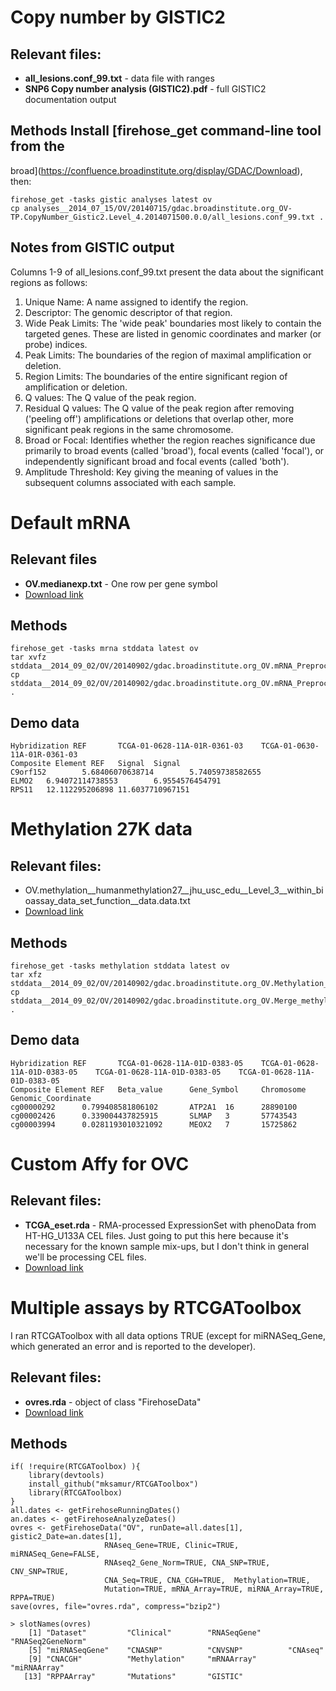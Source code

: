 # Copy number by GISTIC2

## Relevant files:

*  **all_lesions.conf_99.txt** - data file with ranges
*  **SNP6 Copy number analysis (GISTIC2).pdf** - full GISTIC2 documentation output

## Methods Install [firehose_get command-line tool from the
broad](https://confluence.broadinstitute.org/display/GDAC/Download),
then:

    firehose_get -tasks gistic analyses latest ov
    cp analyses__2014_07_15/OV/20140715/gdac.broadinstitute.org_OV-TP.CopyNumber_Gistic2.Level_4.2014071500.0.0/all_lesions.conf_99.txt .

## Notes from GISTIC output

Columns 1-9 of all_lesions.conf_99.txt present the data about the
significant regions as follows:

1. Unique Name: A name assigned to identify the region.
2. Descriptor: The genomic descriptor of that region.
3. Wide Peak Limits: The 'wide peak' boundaries most likely to contain the targeted genes. These are listed in genomic coordinates and marker (or probe) indices.
4. Peak Limits: The boundaries of the region of maximal amplification or deletion.
5. Region Limits: The boundaries of the entire significant region of amplification or deletion.
6. Q values: The Q value of the peak region.
7. Residual Q values: The Q value of the peak region after removing ('peeling off') amplifications or deletions that overlap other, more significant peak regions in the same chromosome.
8. Broad or Focal: Identifies whether the region reaches significance due primarily to broad events (called 'broad'), focal events (called 'focal'), or independently significant broad and focal events (called 'both').
9. Amplitude Threshold: Key giving the meaning of values in the subsequent columns associated with each sample.

# Default mRNA

## Relevant files

*  **OV.medianexp.txt** - One row per gene symbol
*  [Download link](https://dl.dropboxusercontent.com/u/15152544/TCGA/OV.medianexp.txt)

## Methods

    firehose_get -tasks mrna stddata latest ov
    tar xvfz stddata__2014_09_02/OV/20140902/gdac.broadinstitute.org_OV.mRNA_Preprocess_Median.Level_3.2014090200.0.0.tar.gz
    cp stddata__2014_09_02/OV/20140902/gdac.broadinstitute.org_OV.mRNA_Preprocess_Median.Level_3.2014090200.0.0/OV.medianexp.txt .

## Demo data

    Hybridization REF       TCGA-01-0628-11A-01R-0361-03    TCGA-01-0630-11A-01R-0361-03
    Composite Element REF   Signal  Signal
    C9orf152        5.68406070638714        5.74059738582655
    ELMO2   6.94072114738553        6.9554576454791
    RPS11   12.112295206898 11.6037710967151

# Methylation 27K data

## Relevant files:

*  OV.methylation__humanmethylation27__jhu_usc_edu__Level_3__within_bioassay_data_set_function__data.data.txt
*  [Download link](https://dl.dropboxusercontent.com/u/15152544/TCGA/OV.methylation__humanmethylation27__jhu_usc_edu__Level_3__within_bioassay_data_set_function__data.data.txt)

## Methods
    firehose_get -tasks methylation stddata latest ov
    tar xfz stddata__2014_09_02/OV/20140902/gdac.broadinstitute.org_OV.Methylation_Preprocess.Level_3.2014090200.0.0.tar.gz
    cp stddata__2014_09_02/OV/20140902/gdac.broadinstitute.org_OV.Merge_methylation__humanmethylation27__jhu_usc_edu__Level_3__within_bioassay_data_set_function__data.Level_3.2014090200.0.0/OV.methylation__humanmethylation27__jhu_usc_edu__Level_3__within_bioassay_data_set_function__data.data.txt .

## Demo data

    Hybridization REF       TCGA-01-0628-11A-01D-0383-05    TCGA-01-0628-11A-01D-0383-05    TCGA-01-0628-11A-01D-0383-05    TCGA-01-0628-11A-01D-0383-05
    Composite Element REF   Beta_value      Gene_Symbol     Chromosome      Genomic_Coordinate
    cg00000292      0.799408581806102       ATP2A1  16      28890100
    cg00002426      0.339004437825915       SLMAP   3       57743543
    cg00003994      0.0281193010321092      MEOX2   7       15725862

# Custom Affy for OVC

## Relevant files: 

*  **TCGA_eset.rda** - RMA-processed ExpressionSet with phenoData
      from HT-HG_U133A CEL files.  Just going to put this here because
      it's necessary for the known sample mix-ups, but I don't think in
      general we'll be processing CEL files.
*  [Download link](https://dl.dropboxusercontent.com/u/15152544/TCGA/TCGA_eset.rda)

# Multiple assays by RTCGAToolbox

I ran RTCGAToolbox with all data options TRUE (except for
miRNASeq_Gene, which generated an error and is reported to the
developer).

## Relevant files:
*  **ovres.rda** - object of class "FirehoseData"
*  [Download link](https://dl.dropboxusercontent.com/u/15152544/TCGA/ovres.rda)

## Methods

    if( !require(RTCGAToolbox) ){
        library(devtools)
        install_github("mksamur/RTCGAToolbox")
        library(RTCGAToolbox)
    }
    all.dates <- getFirehoseRunningDates()
    an.dates <- getFirehoseAnalyzeDates()
    ovres <- getFirehoseData("OV", runDate=all.dates[1], gistic2_Date=an.dates[1],
                         RNAseq_Gene=TRUE, Clinic=TRUE, miRNASeq_Gene=FALSE,
                         RNAseq2_Gene_Norm=TRUE, CNA_SNP=TRUE, CNV_SNP=TRUE, 
                         CNA_Seq=TRUE, CNA_CGH=TRUE,  Methylation=TRUE, 
                         Mutation=TRUE, mRNA_Array=TRUE, miRNA_Array=TRUE, RPPA=TRUE)
    save(ovres, file="ovres.rda", compress="bzip2")

    > slotNames(ovres)
        [1] "Dataset"         "Clinical"        "RNASeqGene"      "RNASeq2GeneNorm"
        [5] "miRNASeqGene"    "CNASNP"          "CNVSNP"          "CNAseq"         
        [9] "CNACGH"          "Methylation"     "mRNAArray"       "miRNAArray"     
       [13] "RPPAArray"       "Mutations"       "GISTIC"         
